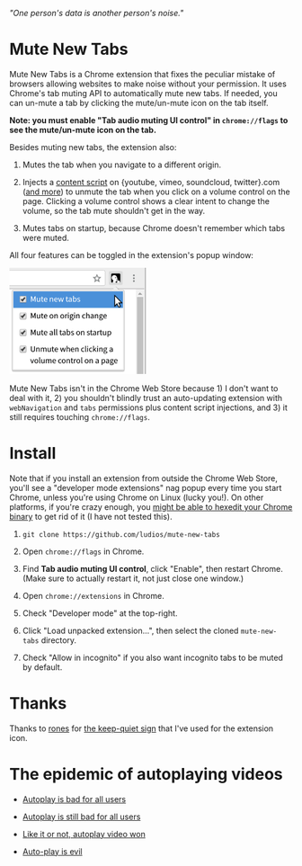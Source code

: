 *"One person's data is another person's noise."*

Mute New Tabs
===
Mute New Tabs is a Chrome extension that fixes the peculiar mistake of browsers
allowing websites to make noise without your permission.  It uses Chrome's tab
muting API to automatically mute new tabs.  If needed, you can un-mute a tab
by clicking the mute/un-mute icon on the tab itself.

**Note: you must enable "Tab audio muting UI control" in `chrome://flags` to see the
mute/un-mute icon on the tab.**

Besides muting new tabs, the extension also:

1.	Mutes the tab when you navigate to a different origin.

2.	Injects a [content script](https://github.com/ludios/mute-new-tabs/blob/master/unmute_content.js)
	on {youtube, vimeo, soundcloud, twitter}.com
	([and more](https://github.com/ludios/mute-new-tabs/blob/master/manifest.json#L19))
	to unmute the tab when you click on a volume control on the page.
	Clicking a volume control shows a clear intent to change the volume, so the
	tab mute shouldn't get in the way.

3.	Mutes tabs on startup, because Chrome doesn't remember which tabs were
	muted.

All four features can be toggled in the extension's popup window:

<img src="screenshot.png" alt="Screenshot of menu showing 'Mute new tabs',
'Mute on origin change', 'Mute all tabs on startup', and
'Unmute when clicking a volume control on a page'" width="243" height="189">

Mute New Tabs isn't in the Chrome Web Store because 1) I don't want to deal
with it, 2) you shouldn't blindly trust an auto-updating extension with
`webNavigation` and `tabs` permissions plus content script injections, and
3) it still requires touching `chrome://flags`.


Install
===
Note that if you install an extension from outside the Chrome Web Store, you'll see a
"developer mode extensions" nag popup every time you start Chrome, unless you're
using Chrome on Linux (lucky you!).  On other platforms, if you're crazy enough, you
[might be able to hexedit your Chrome binary](http://stackoverflow.com/questions/23055651/disable-developer-mode-extensions-pop-up)
to get rid of it (I have not tested this).

1.	`git clone https://github.com/ludios/mute-new-tabs`

2.	Open `chrome://flags` in Chrome.

3.	Find **Tab audio muting UI control**, click "Enable", then restart Chrome.
	(Make sure to actually restart it, not just close one window.)

4.	Open `chrome://extensions` in Chrome.

5.	Check "Developer mode" at the top-right.

6.	Click "Load unpacked extension...", then select the cloned `mute-new-tabs` directory.

7.	Check "Allow in incognito" if you also want incognito tabs to be muted by default.


Thanks
===
Thanks to [rones](https://openclipart.org/user-detail/rones) for
[the keep-quiet sign](https://openclipart.org/detail/219746/keep-quiet-sign) that I've used for the extension icon.


The epidemic of autoplaying videos
===
*	[Autoplay is bad for all users](http://www.punkchip.com/autoplay-is-bad-for-all-users/)

*	[Autoplay is still bad for all users](http://www.punkchip.com/autoplay-is-still-bad-for-all-users/)

*	[Like it or not, autoplay video won](http://digiday.com/publishers/autoplay-video-beat-regular-video-sorry-guys/)

*	[Auto-play is evil](https://askleo.com/auto-play-is-evil/)
